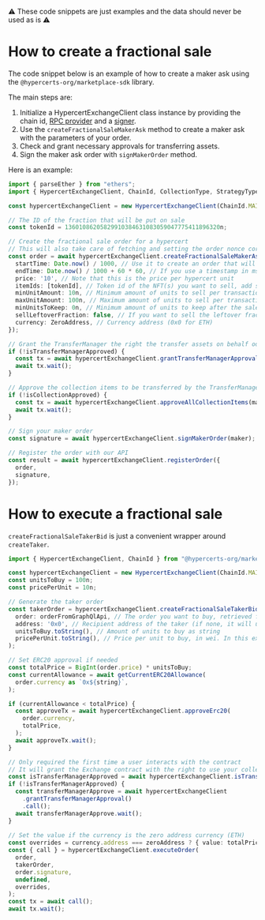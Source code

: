 :warning: These code snippets are just examples and the data should never be used as is :warning:

# How to create a fractional sale

The code snippet below is an example of how to create a maker ask using the `@hypercerts-org/marketplace-sdk` library.

The main steps are:

1. Initialize a HypercertExchangeClient class instance by providing the chain id, [RPC provider](https://docs.ethers.io/v5/api/providers/) and a [signer](https://docs.ethers.io/v5/api/signer/).
2. Use the `createFractionalSaleMakerAsk` method to create a maker ask with the parameters of your order.
3. Check and grant necessary approvals for transferring assets.
4. Sign the maker ask order with `signMakerOrder` method.

Here is an example:

```ts
import { parseEther } from "ethers";
import { HypercertExchangeClient, ChainId, CollectionType, StrategyType } from "@hypercerts-org/marketplace-sdk";

const hypercertExchangeClient = new HypercertExchangeClient(ChainId.MAINNET, provider, signer);

// The ID of the fraction that will be put on sale
const tokenId = 13601086205829910384631083059047775411896320n;

// Create the fractional sale order for a hypercert
// This will also take care of fetching and setting the order nonce correctly
const order = await hypercertExchangeClient.createFractionalSaleMakerAsk({
  startTime: Date.now() / 1000, // Use it to create an order that will be valid in the future (Optional, Default to now)
  endTime: Date.now() / 1000 + 60 * 60, // If you use a timestamp in ms, the function will revert (this order will be valid for one hour)
  price: '10', // Note that this is the price per hypercert unit
  itemIds: [tokenId], // Token id of the NFT(s) you want to sell, add several ids to create a bundle
  minUnitAmount: 10n, // Minimum amount of units to sell per transaction
  maxUnitAmount: 100n, // Maximum amount of units to sell per transaction
  minUnitsToKeep: 0n, // Minimum amount of units to keep after the sale
  sellLeftoverFraction: false, // If you want to sell the leftover fraction
  currency: ZeroAddress, // Currency address (0x0 for ETH)
});

// Grant the TransferManager the right the transfer assets on behalf od the Hypercert Exchange Protocol
if (!isTransferManagerApproved) {
  const tx = await hypercertExchangeClient.grantTransferManagerApproval().call();
  await tx.wait();
}

// Approve the collection items to be transferred by the TransferManager
if (!isCollectionApproved) {
  const tx = await hypercertExchangeClient.approveAllCollectionItems(maker.collection);
  await tx.wait();
}

// Sign your maker order
const signature = await hypercertExchangeClient.signMakerOrder(maker);

// Register the order with our API
const result = await hypercertExchangeClient.registerOrder({
  order,
  signature,
});
```

# How to execute a fractional sale

`createFractionalSaleTakerBid` is just a convenient wrapper around `createTaker`.

```ts
import { HypercertExchangeClient, ChainId } from "@hypercerts-org/marketplace-sdk";

const hypercertExchangeClient = new HypercertExchangeClient(ChainId.MAINNET, provider, signer);
const unitsToBuy = 100n;
const pricePerUnit = 10n;

// Generate the taker order
const takerOrder = hypercertExchangeClient.createFractionalSaleTakerBid(
  order: orderFromGraphQlApi, // The order you want to buy, retrieved from our api and transformed using the helper method
  address: '0x0', // Recipient address of the taker (if none, it will use the sender)
  unitsToBuy.toString(), // Amount of units to buy as string
  pricePerUnit.toString(), // Price per unit to buy, in wei. In this example, we will end up with a total price of 1000 wei.
);

// Set ERC20 approval if needed
const totalPrice = BigInt(order.price) * unitsToBuy;
const currentAllowance = await getCurrentERC20Allowance(
  order.currency as `0x${string}`,
);

if (currentAllowance < totalPrice) {
  const approveTx = await hypercertExchangeClient.approveErc20(
    order.currency,
    totalPrice,
  );
  await approveTx.wait();
}

// Only required the first time a user interacts with the contract
// It will grant the Exchange contract with the right to use your collections approvals done on the transfer manager.
const isTransferManagerApproved = await hypercertExchangeClient.isTransferManagerApproved();
if (!isTransferManagerApproved) {
  const transferManagerApprove = await hypercertExchangeClient
    .grantTransferManagerApproval()
    .call();
  await transferManagerApprove.wait();
}
    
// Set the value if the currency is the zero address currency (ETH)
const overrides = currency.address === zeroAddress ? { value: totalPrice } : undefined;
const { call } = hypercertExchangeClient.executeOrder(
  order,
  takerOrder,
  order.signature,
  undefined,
  overrides,
);
const tx = await call();
await tx.wait();
```